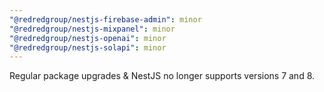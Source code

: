 ```yaml
---
"@redredgroup/nestjs-firebase-admin": minor
"@redredgroup/nestjs-mixpanel": minor
"@redredgroup/nestjs-openai": minor
"@redredgroup/nestjs-solapi": minor
---
```


Regular package upgrades & NestJS no longer supports versions 7 and 8.

